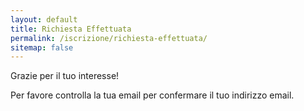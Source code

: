 ```yaml
---
layout: default
title: Richiesta Effettuata
permalink: /iscrizione/richiesta-effettuata/
sitemap: false
---
```


Grazie per il tuo interesse!

Per favore controlla la tua email per confermare il tuo indirizzo email.
